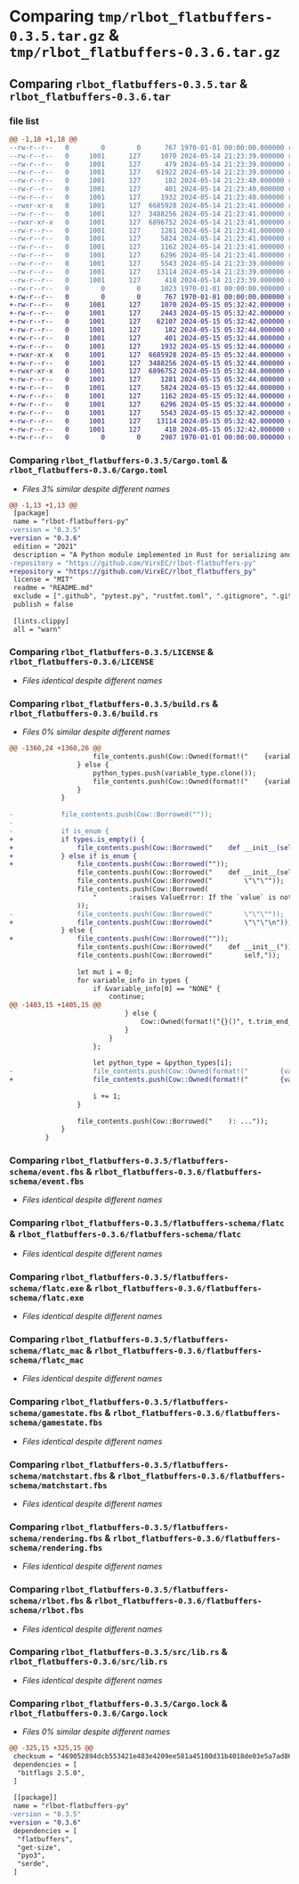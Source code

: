 # Comparing `tmp/rlbot_flatbuffers-0.3.5.tar.gz` & `tmp/rlbot_flatbuffers-0.3.6.tar.gz`

## Comparing `rlbot_flatbuffers-0.3.5.tar` & `rlbot_flatbuffers-0.3.6.tar`

### file list

```diff
@@ -1,18 +1,18 @@
--rw-r--r--   0        0        0      767 1970-01-01 00:00:00.000000 rlbot_flatbuffers-0.3.5/Cargo.toml
--rw-r--r--   0     1001      127     1070 2024-05-14 21:23:39.000000 rlbot_flatbuffers-0.3.5/LICENSE
--rw-r--r--   0     1001      127      479 2024-05-14 21:23:39.000000 rlbot_flatbuffers-0.3.5/README.md
--rw-r--r--   0     1001      127    61922 2024-05-14 21:23:39.000000 rlbot_flatbuffers-0.3.5/build.rs
--rw-r--r--   0     1001      127      182 2024-05-14 21:23:40.000000 rlbot_flatbuffers-0.3.5/flatbuffers-schema/README.md
--rw-r--r--   0     1001      127      401 2024-05-14 21:23:40.000000 rlbot_flatbuffers-0.3.5/flatbuffers-schema/comms.fbs
--rw-r--r--   0     1001      127     1932 2024-05-14 21:23:40.000000 rlbot_flatbuffers-0.3.5/flatbuffers-schema/event.fbs
--rwxr-xr-x   0     1001      127  6685928 2024-05-14 21:23:41.000000 rlbot_flatbuffers-0.3.5/flatbuffers-schema/flatc
--rw-r--r--   0     1001      127  3488256 2024-05-14 21:23:41.000000 rlbot_flatbuffers-0.3.5/flatbuffers-schema/flatc.exe
--rwxr-xr-x   0     1001      127  6896752 2024-05-14 21:23:41.000000 rlbot_flatbuffers-0.3.5/flatbuffers-schema/flatc_mac
--rw-r--r--   0     1001      127     1281 2024-05-14 21:23:41.000000 rlbot_flatbuffers-0.3.5/flatbuffers-schema/gamestate.fbs
--rw-r--r--   0     1001      127     5824 2024-05-14 21:23:41.000000 rlbot_flatbuffers-0.3.5/flatbuffers-schema/matchstart.fbs
--rw-r--r--   0     1001      127     1162 2024-05-14 21:23:41.000000 rlbot_flatbuffers-0.3.5/flatbuffers-schema/rendering.fbs
--rw-r--r--   0     1001      127     6296 2024-05-14 21:23:41.000000 rlbot_flatbuffers-0.3.5/flatbuffers-schema/rlbot.fbs
--rw-r--r--   0     1001      127     5543 2024-05-14 21:23:39.000000 rlbot_flatbuffers-0.3.5/src/lib.rs
--rw-r--r--   0     1001      127    13114 2024-05-14 21:23:39.000000 rlbot_flatbuffers-0.3.5/Cargo.lock
--rw-r--r--   0     1001      127      418 2024-05-14 21:23:39.000000 rlbot_flatbuffers-0.3.5/pyproject.toml
--rw-r--r--   0        0        0     1023 1970-01-01 00:00:00.000000 rlbot_flatbuffers-0.3.5/PKG-INFO
+-rw-r--r--   0        0        0      767 1970-01-01 00:00:00.000000 rlbot_flatbuffers-0.3.6/Cargo.toml
+-rw-r--r--   0     1001      127     1070 2024-05-15 05:32:42.000000 rlbot_flatbuffers-0.3.6/LICENSE
+-rw-r--r--   0     1001      127     2443 2024-05-15 05:32:42.000000 rlbot_flatbuffers-0.3.6/README.md
+-rw-r--r--   0     1001      127    62107 2024-05-15 05:32:42.000000 rlbot_flatbuffers-0.3.6/build.rs
+-rw-r--r--   0     1001      127      182 2024-05-15 05:32:44.000000 rlbot_flatbuffers-0.3.6/flatbuffers-schema/README.md
+-rw-r--r--   0     1001      127      401 2024-05-15 05:32:44.000000 rlbot_flatbuffers-0.3.6/flatbuffers-schema/comms.fbs
+-rw-r--r--   0     1001      127     1932 2024-05-15 05:32:44.000000 rlbot_flatbuffers-0.3.6/flatbuffers-schema/event.fbs
+-rwxr-xr-x   0     1001      127  6685928 2024-05-15 05:32:44.000000 rlbot_flatbuffers-0.3.6/flatbuffers-schema/flatc
+-rw-r--r--   0     1001      127  3488256 2024-05-15 05:32:44.000000 rlbot_flatbuffers-0.3.6/flatbuffers-schema/flatc.exe
+-rwxr-xr-x   0     1001      127  6896752 2024-05-15 05:32:44.000000 rlbot_flatbuffers-0.3.6/flatbuffers-schema/flatc_mac
+-rw-r--r--   0     1001      127     1281 2024-05-15 05:32:44.000000 rlbot_flatbuffers-0.3.6/flatbuffers-schema/gamestate.fbs
+-rw-r--r--   0     1001      127     5824 2024-05-15 05:32:44.000000 rlbot_flatbuffers-0.3.6/flatbuffers-schema/matchstart.fbs
+-rw-r--r--   0     1001      127     1162 2024-05-15 05:32:44.000000 rlbot_flatbuffers-0.3.6/flatbuffers-schema/rendering.fbs
+-rw-r--r--   0     1001      127     6296 2024-05-15 05:32:44.000000 rlbot_flatbuffers-0.3.6/flatbuffers-schema/rlbot.fbs
+-rw-r--r--   0     1001      127     5543 2024-05-15 05:32:42.000000 rlbot_flatbuffers-0.3.6/src/lib.rs
+-rw-r--r--   0     1001      127    13114 2024-05-15 05:32:42.000000 rlbot_flatbuffers-0.3.6/Cargo.lock
+-rw-r--r--   0     1001      127      418 2024-05-15 05:32:42.000000 rlbot_flatbuffers-0.3.6/pyproject.toml
+-rw-r--r--   0        0        0     2987 1970-01-01 00:00:00.000000 rlbot_flatbuffers-0.3.6/PKG-INFO
```

### Comparing `rlbot_flatbuffers-0.3.5/Cargo.toml` & `rlbot_flatbuffers-0.3.6/Cargo.toml`

 * *Files 3% similar despite different names*

```diff
@@ -1,13 +1,13 @@
 [package]
 name = "rlbot-flatbuffers-py"
-version = "0.3.5"
+version = "0.3.6"
 edition = "2021"
 description = "A Python module implemented in Rust for serializing and deserializing RLBot's flatbuffers"
-repository = "https://github.com/VirxEC/rlbot-flatbuffers-py"
+repository = "https://github.com/VirxEC/rlbot_flatbuffers_py"
 license = "MIT"
 readme = "README.md"
 exclude = [".github", "pytest.py", "rustfmt.toml", ".gitignore", ".gitmodules"]
 publish = false
 
 [lints.clippy]
 all = "warn"
```

### Comparing `rlbot_flatbuffers-0.3.5/LICENSE` & `rlbot_flatbuffers-0.3.6/LICENSE`

 * *Files identical despite different names*

### Comparing `rlbot_flatbuffers-0.3.5/build.rs` & `rlbot_flatbuffers-0.3.6/build.rs`

 * *Files 0% similar despite different names*

```diff
@@ -1360,24 +1360,26 @@
                     file_contents.push(Cow::Owned(format!("    {variable_name}: {type_name}")));
                 } else {
                     python_types.push(variable_type.clone());
                     file_contents.push(Cow::Owned(format!("    {variable_name}: {variable_type}")));
                 }
             }
 
-            file_contents.push(Cow::Borrowed(""));
-
-            if is_enum {
+            if types.is_empty() {
+                file_contents.push(Cow::Borrowed("    def __init__(self): ..."));
+            } else if is_enum {
+                file_contents.push(Cow::Borrowed(""));
                 file_contents.push(Cow::Borrowed("    def __init__(self, value: int = 0):"));
                 file_contents.push(Cow::Borrowed("        \"\"\""));
                 file_contents.push(Cow::Borrowed(
                     "        :raises ValueError: If the `value` is not a valid enum value",
                 ));
-                file_contents.push(Cow::Borrowed("        \"\"\""));
+                file_contents.push(Cow::Borrowed("        \"\"\"\n"));
             } else {
+                file_contents.push(Cow::Borrowed(""));
                 file_contents.push(Cow::Borrowed("    def __init__("));
                 file_contents.push(Cow::Borrowed("        self,"));
 
                 let mut i = 0;
                 for variable_info in types {
                     if &variable_info[0] == "NONE" {
                         continue;
@@ -1403,15 +1405,15 @@
                             } else {
                                 Cow::Owned(format!("{}()", t.trim_end_matches('T')))
                             }
                         }
                     };
 
                     let python_type = &python_types[i];
-                    file_contents.push(Cow::Owned(format!("        {variable_name}: {python_type}={default_value},")));
+                    file_contents.push(Cow::Owned(format!("        {variable_name}: {python_type} = {default_value},")));
 
                     i += 1;
                 }
 
                 file_contents.push(Cow::Borrowed("    ): ..."));
             }
         }
```

### Comparing `rlbot_flatbuffers-0.3.5/flatbuffers-schema/event.fbs` & `rlbot_flatbuffers-0.3.6/flatbuffers-schema/event.fbs`

 * *Files identical despite different names*

### Comparing `rlbot_flatbuffers-0.3.5/flatbuffers-schema/flatc` & `rlbot_flatbuffers-0.3.6/flatbuffers-schema/flatc`

 * *Files identical despite different names*

### Comparing `rlbot_flatbuffers-0.3.5/flatbuffers-schema/flatc.exe` & `rlbot_flatbuffers-0.3.6/flatbuffers-schema/flatc.exe`

 * *Files identical despite different names*

### Comparing `rlbot_flatbuffers-0.3.5/flatbuffers-schema/flatc_mac` & `rlbot_flatbuffers-0.3.6/flatbuffers-schema/flatc_mac`

 * *Files identical despite different names*

### Comparing `rlbot_flatbuffers-0.3.5/flatbuffers-schema/gamestate.fbs` & `rlbot_flatbuffers-0.3.6/flatbuffers-schema/gamestate.fbs`

 * *Files identical despite different names*

### Comparing `rlbot_flatbuffers-0.3.5/flatbuffers-schema/matchstart.fbs` & `rlbot_flatbuffers-0.3.6/flatbuffers-schema/matchstart.fbs`

 * *Files identical despite different names*

### Comparing `rlbot_flatbuffers-0.3.5/flatbuffers-schema/rendering.fbs` & `rlbot_flatbuffers-0.3.6/flatbuffers-schema/rendering.fbs`

 * *Files identical despite different names*

### Comparing `rlbot_flatbuffers-0.3.5/flatbuffers-schema/rlbot.fbs` & `rlbot_flatbuffers-0.3.6/flatbuffers-schema/rlbot.fbs`

 * *Files identical despite different names*

### Comparing `rlbot_flatbuffers-0.3.5/src/lib.rs` & `rlbot_flatbuffers-0.3.6/src/lib.rs`

 * *Files identical despite different names*

### Comparing `rlbot_flatbuffers-0.3.5/Cargo.lock` & `rlbot_flatbuffers-0.3.6/Cargo.lock`

 * *Files 0% similar despite different names*

```diff
@@ -325,15 +325,15 @@
 checksum = "469052894dcb553421e483e4209ee581a45100d31b4018de03e5a7ad86374a7e"
 dependencies = [
  "bitflags 2.5.0",
 ]
 
 [[package]]
 name = "rlbot-flatbuffers-py"
-version = "0.3.5"
+version = "0.3.6"
 dependencies = [
  "flatbuffers",
  "get-size",
  "pyo3",
  "serde",
 ]
```

